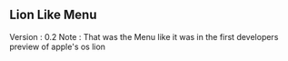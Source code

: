 ## Lion Like Menu ##

Version : 0.2
Note    : That was the Menu like it was in the first developers preview of apple's os lion
